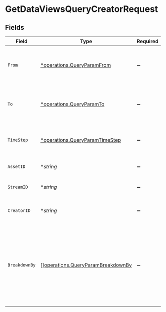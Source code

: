# GetDataViewsQueryCreatorRequest


## Fields

| Field                                                                                                                           | Type                                                                                                                            | Required                                                                                                                        | Description                                                                                                                     |
| ------------------------------------------------------------------------------------------------------------------------------- | ------------------------------------------------------------------------------------------------------------------------------- | ------------------------------------------------------------------------------------------------------------------------------- | ------------------------------------------------------------------------------------------------------------------------------- |
| `From`                                                                                                                          | [*operations.QueryParamFrom](../../models/operations/queryparamfrom.md)                                                         | :heavy_minus_sign:                                                                                                              | Start timestamp for the query range (inclusive)                                                                                 |
| `To`                                                                                                                            | [*operations.QueryParamTo](../../models/operations/queryparamto.md)                                                             | :heavy_minus_sign:                                                                                                              | End timestamp for the query range (exclusive)                                                                                   |
| `TimeStep`                                                                                                                      | [*operations.QueryParamTimeStep](../../models/operations/queryparamtimestep.md)                                                 | :heavy_minus_sign:                                                                                                              | The time step to aggregate viewership metrics by                                                                                |
| `AssetID`                                                                                                                       | **string*                                                                                                                       | :heavy_minus_sign:                                                                                                              | The asset ID to filter metrics for                                                                                              |
| `StreamID`                                                                                                                      | **string*                                                                                                                       | :heavy_minus_sign:                                                                                                              | The stream ID to filter metrics for                                                                                             |
| `CreatorID`                                                                                                                     | **string*                                                                                                                       | :heavy_minus_sign:                                                                                                              | The creator ID to filter the query results                                                                                      |
| `BreakdownBy`                                                                                                                   | [][operations.QueryParamBreakdownBy](../../models/operations/queryparambreakdownby.md)                                          | :heavy_minus_sign:                                                                                                              | The list of fields to break down the query results. Specify this<br/>query-string multiple times to break down by multiple fields.<br/> |